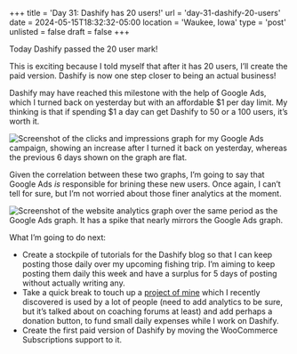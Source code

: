 +++
title = 'Day 31: Dashify has 20 users!'
url = 'day-31-dashify-20-users'
date = 2024-05-15T18:32:32-05:00
location = 'Waukee, Iowa'
type = 'post'
unlisted = false
draft = false
+++

Today Dashify passed the 20 user mark!

This is exciting because I told myself that after it has 20 users, I’ll create the paid version. Dashify is now one step closer to being an actual business!

Dashify may have reached this milestone with the help of Google Ads, which I turned back on yesterday but with an affordable $1 per day limit. My thinking is that if spending $1 a day can get Dashify to 50 or a 100 users, it’s worth it.

![Screenshot of the clicks and impressions graph for my Google Ads campaign, showing an increase after I turned it back on yesterday, whereas the previous 6 days shown on the graph are flat.](/day-31-dashify-20-users/google-ads-graph.png)

Given the correlation between these two graphs, I’m going to say that Google Ads *is* responsible for brining these new users. Once again, I can’t tell for sure, but I’m not worried about those finer analytics at the moment.

![Screenshot of the website analytics graph over the same period as the Google Ads graph. It has a spike that nearly mirrors the Google Ads graph.](/day-31-dashify-20-users/website-analytics-graph.png)

What I’m going to do next:

- Create a stockpile of tutorials for the Dashify blog so that I can keep posting those daily over my upcoming fishing trip. I’m aiming to keep posting them daily this week and have a surplus for 5 days of posting without actually writing any.
- Take a quick break to touch up a [project of mine](https://pitch-iota.vercel.app/) which I recently discovered is used by a lot of people (need to add analytics to be sure, but it’s talked about on coaching forums at least) and add perhaps a donation button, to fund small daily expenses while I work on Dashify.
- Create the first paid version of Dashify by moving the WooCommerce Subscriptions support to it.
